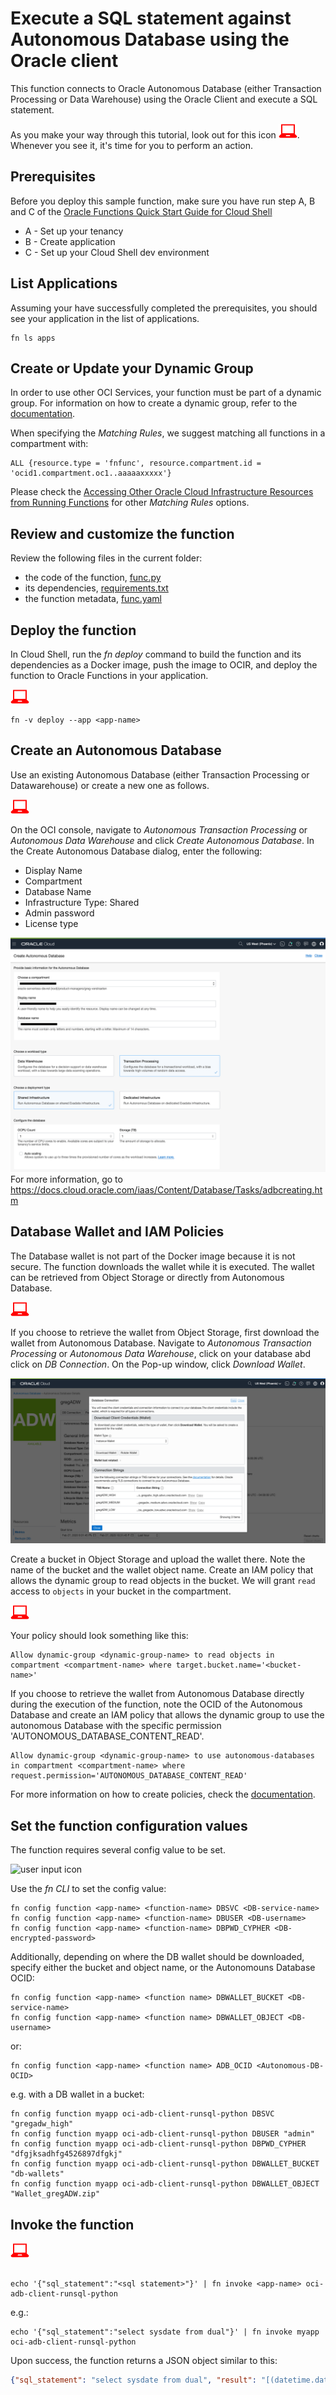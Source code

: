 # Execute a SQL statement against Autonomous Database using the Oracle client
This function connects to Oracle Autonomous Database (either Transaction Processing or Data Warehouse) using the Oracle Client and execute a SQL statement. 

As you make your way through this tutorial, look out for this icon ![user input icon](./images/userinput.png).
Whenever you see it, it's time for you to perform an action.


## Prerequisites
Before you deploy this sample function, make sure you have run step A, B and C of the [Oracle Functions Quick Start Guide for Cloud Shell](https://www.oracle.com/webfolder/technetwork/tutorials/infographics/oci_functions_cloudshell_quickview/functions_quickview_top/functions_quickview/index.html)
* A - Set up your tenancy
* B - Create application
* C - Set up your Cloud Shell dev environment


## List Applications 
Assuming your have successfully completed the prerequisites, you should see your 
application in the list of applications.
```
fn ls apps
```


## Create or Update your Dynamic Group
In order to use other OCI Services, your function must be part of a dynamic group. For information on how to create a dynamic group, refer to the [documentation](https://docs.cloud.oracle.com/iaas/Content/Identity/Tasks/managingdynamicgroups.htm#To).

When specifying the *Matching Rules*, we suggest matching all functions in a compartment with:
```
ALL {resource.type = 'fnfunc', resource.compartment.id = 'ocid1.compartment.oc1..aaaaaxxxxx'}
```
Please check the [Accessing Other Oracle Cloud Infrastructure Resources from Running Functions](https://docs.cloud.oracle.com/en-us/iaas/Content/Functions/Tasks/functionsaccessingociresources.htm) for other *Matching Rules* options.


## Review and customize the function
Review the following files in the current folder:
* the code of the function, [func.py](./func.py)
* its dependencies, [requirements.txt](./requirements.txt)
* the function metadata, [func.yaml](./func.yaml)


## Deploy the function
In Cloud Shell, run the *fn deploy* command to build the function and its dependencies as a Docker image, 
push the image to OCIR, and deploy the function to Oracle Functions in your application.

![user input icon](./images/userinput.png)
```
fn -v deploy --app <app-name>
```


## Create an Autonomous Database
Use an existing Autonomous Database (either Transaction Processing or Datawarehouse) or create a new one as follows.

![user input icon](./images/userinput.png)

On the OCI console, navigate to *Autonomous Transaction Processing* or *Autonomous Data Warehouse* and click *Create Autonomous Database*. In the Create Autonomous Database dialog, enter the following:
- Display Name
- Compartment
- Database Name
- Infrastructure Type: Shared
- Admin password
- License type

![ADB create](./images/ADB-create.png)
For more information, go to https://docs.cloud.oracle.com/iaas/Content/Database/Tasks/adbcreating.htm


## Database Wallet and IAM Policies
The Database wallet is not part of the Docker image because it is not secure. The function downloads the wallet while it is executed.
The wallet can be retrieved from Object Storage or directly from Autonomous Database.

![user input icon](./images/userinput.png)

If you choose to retrieve the wallet from Object Storage, first download the wallet from Autonomous Database. Navigate to *Autonomous Transaction Processing* or *Autonomous Data Warehouse*, click on your database abd click on *DB Connection*. On the Pop-up window, click *Download Wallet*.

![Download Wallet](./images/Download_wallet.png)

Create a bucket in Object Storage and upload the wallet there. Note the name of the bucket and the wallet object name.
Create an IAM policy that allows the dynamic group to read objects in the bucket. We will grant `read` access to `objects` in your bucket in the compartment.

![user input icon](./images/userinput.png)

Your policy should look something like this:
```
Allow dynamic-group <dynamic-group-name> to read objects in compartment <compartment-name> where target.bucket.name='<bucket-name>'
```

If you choose to retrieve the wallet from Autonomous Database directly during the execution of the function, note the OCID of the Autonomous Database and create an IAM policy that allows the dynamic group to use the autonomous Database with the specific permission 'AUTONOMOUS_DATABASE_CONTENT_READ'.
```
Allow dynamic-group <dynamic-group-name> to use autonomous-databases in compartment <compartment-name> where request.permission='AUTONOMOUS_DATABASE_CONTENT_READ'
```

For more information on how to create policies, check the [documentation](https://docs.cloud.oracle.com/iaas/Content/Identity/Concepts/policysyntax.htm).


## Set the function configuration values
The function requires several config value to be set.

![user input icon](../images/userinput.png)

Use the *fn CLI* to set the config value:
```
fn config function <app-name> <function-name> DBSVC <DB-service-name>
fn config function <app-name> <function-name> DBUSER <DB-username>
fn config function <app-name> <function-name> DBPWD_CYPHER <DB-encrypted-password>
```
Additionally, depending on where the DB wallet should be downloaded, specify either the bucket and object name, or the Autonomouns Database OCID:
```
fn config function <app-name> <function name> DBWALLET_BUCKET <DB-service-name>
fn config function <app-name> <function name> DBWALLET_OBJECT <DB-username>
```
or:
```
fn config function <app-name> <function name> ADB_OCID <Autonomous-DB-OCID>
```
e.g. with a DB wallet in a bucket:
```
fn config function myapp oci-adb-client-runsql-python DBSVC "gregadw_high"
fn config function myapp oci-adb-client-runsql-python DBUSER "admin"
fn config function myapp oci-adb-client-runsql-python DBPWD_CYPHER "dfgjksadhfg4526897dfgkj"
fn config function myapp oci-adb-client-runsql-python DBWALLET_BUCKET "db-wallets"
fn config function myapp oci-adb-client-runsql-python DBWALLET_OBJECT "Wallet_gregADW.zip"
```


## Invoke the function
![user input icon](./images/userinput.png)
```

echo '{"sql_statement":"<sql statement>"}' | fn invoke <app-name> oci-adb-client-runsql-python
```
e.g.:
```
echo '{"sql_statement":"select sysdate from dual"}' | fn invoke myapp oci-adb-client-runsql-python
```

Upon success, the function returns a JSON object similar to this:
```json
{"sql_statement": "select sysdate from dual", "result": "[(datetime.datetime(2020, 2, 27, 20, 19, 42),)]"}
```
